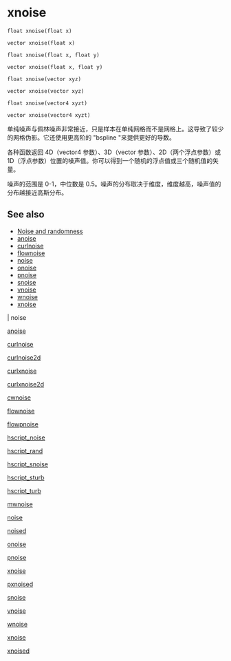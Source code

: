 # xnoise

`float xnoise(float x)`

`vector xnoise(float x)`

`float xnoise(float x, float y)`

`vector xnoise(float x, float y)`

`float xnoise(vector xyz)`

`vector xnoise(vector xyz)`

`float xnoise(vector4 xyzt)`

`vector xnoise(vector4 xyzt)`

单纯噪声与佩林噪声非常接近，只是样本在单纯网格而不是网格上。这导致了较少的网格伪影。它还使用更高阶的 "bspline "来提供更好的导数。

各种函数返回 4D（vector4 参数）、3D（vector 参数）、2D（两个浮点参数）或 1D（浮点参数）位置的噪声值。你可以得到一个随机的浮点值或三个随机值的矢量。

噪声的范围是 0-1，中位数是 0.5。噪声的分布取决于维度，维度越高，噪声值的分布越接近高斯分布。

## See also

- [Noise and randomness](../random.html)
- [anoise](anoise.html)
- [curlnoise](curlnoise.html)
- [flownoise](flownoise.html)
- [noise](noise.html)
- [onoise](onoise.html)
- [pnoise](pnoise.html)
- [snoise](snoise.html)
- [vnoise](vnoise.html)
- [wnoise](wnoise.html)
- [xnoise](xnoise.html)

|
noise

[anoise](anoise.html)

[curlnoise](curlnoise.html)

[curlnoise2d](curlnoise2d.html)

[curlxnoise](curlxnoise.html)

[curlxnoise2d](curlxnoise2d.html)

[cwnoise](cwnoise.html)

[flownoise](flownoise.html)

[flowpnoise](flowpnoise.html)

[hscript_noise](hscript_noise.html)

[hscript_rand](hscript_rand.html)

[hscript_snoise](hscript_snoise.html)

[hscript_sturb](hscript_sturb.html)

[hscript_turb](hscript_turb.html)

[mwnoise](mwnoise.html)

[noise](noise.html)

[noised](noised.html)

[onoise](onoise.html)

[pnoise](pnoise.html)

[xnoise](pxnoise.html)

[pxnoised](pxnoised.html)

[snoise](snoise.html)

[vnoise](vnoise.html)

[wnoise](wnoise.html)

[xnoise](xnoise.html)

[xnoised](xnoised.html)
